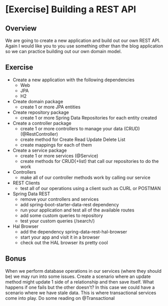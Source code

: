 # [Exercise] Building a REST API
## Overview

We are going to create a new application and build out our own REST API. Again I would like you to you use something other than the blog application so we can practice building out our own domain model.

## Exercise

* Create a new application with the following dependencies
  * Web
  * JPA
  * H2
* Create domain package
  * create 1 or more JPA entities
* Create repository package
  * create 1 or more Spring Data Repositories for each entity created
* Create a controller package
  * create 1 or more controllers to manage your data (CRUD) (@RestController)
  * create method for Create Read Update Delete List
  * create mappings for each of them
* Create a service package
  * create 1 or more services (@Service)
  * create methods for CRUD(+list) that call our repositories to do the work
* Controllers
  * make all of our controller methods work by calling our service
* REST Clients
  * test all of our operations using a client such as CURL or POSTMAN
* Spring Data REST
  * remove your controllers and services
  * add spring-boot-starter-data-rest dependency
  * run your application and test all of the available routes
  * add some custom queries to repository
  * test your custom queries (/search/)
* Hal Browser
  * add the dependency spring-data-rest-hal-browser
  * start your app and visit it in a browser
  * check out the HAL browser its pretty cool
  
## Bonus

When we perform database operations in our services (where they should be) we may run into some issues. Create a scenario where an update method might update 1 side of a relationship and then save itself. What happens if one fails but the other doesn't? In this case we could have a scenario where we have stale data. This is where transactional services come into play. Do some reading on @Transactional